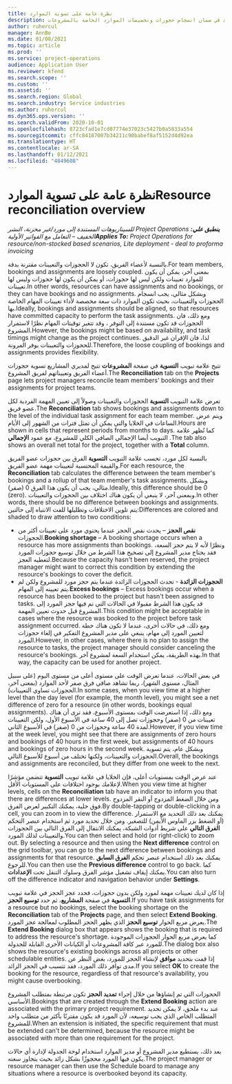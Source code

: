 ```yaml
---
title: نظرة عامة على تسوية الموارد
description: يوفر هذا الموضوع معلومات من أجل مساعدتك في ضمان انسجام حجوزات وتخصيصات الموارد الخاصة بالمشروعات.
author: ruhercul
manager: AnnBe
ms.date: 01/08/2021
ms.topic: article
ms.prod: ''
ms.service: project-operations
audience: Application User
ms.reviewer: kfend
ms.search.scope: ''
ms.custom: ''
ms.assetid: ''
ms.search.region: Global
ms.search.industry: Service industries
ms.author: ruhercul
ms.dyn365.ops.version: ''
ms.search.validFrom: 2020-10-01
ms.openlocfilehash: 8723cfad1e7cd07774e37023c5427b0a5833a554
ms.sourcegitcommit: cffc84187007b34211c90babef8af5152d4d92ea
ms.translationtype: HT
ms.contentlocale: ar-SA
ms.lasthandoff: 01/12/2021
ms.locfileid: "4849608"
---
```

# <a name="resource-reconciliation-overview"></a><span data-ttu-id="cb3c3-103">نظرة عامة على تسوية الموارد</span><span class="sxs-lookup"><span data-stu-id="cb3c3-103">Resource reconciliation overview</span></span>

<span data-ttu-id="cb3c3-104">_**ينطبق علي:** ‏‫Project Operations للسيناريوهات المستندة إلى مورد/غير مخزنة‬، ‏‫النشر الخفيف – التعامل مع الفواتير الأولية‬_</span><span class="sxs-lookup"><span data-stu-id="cb3c3-104">_**Applies To:** Project Operations for resource/non-stocked based scenarios, Lite deployment - deal to proforma invoicing_</span></span>

<span data-ttu-id="cb3c3-105">بالنسبة لأعضاء الفريق، تكون لا الحجوزات والتعيينات مقترنة بدقة.</span><span class="sxs-lookup"><span data-stu-id="cb3c3-105">For team members, bookings and assignments are loosely coupled.</span></span> <span data-ttu-id="cb3c3-106">بمعنى آخر، يمكن أن يكون للموارد تعيينات ولكن ليس لها حجوزات، أو يمكن أن يكون لها حجوزات وليس لها تعيينات.</span><span class="sxs-lookup"><span data-stu-id="cb3c3-106">In other words, resources can have assignments and no bookings, or they can have bookings and no assignments.</span></span> <span data-ttu-id="cb3c3-107">وبشكل مثالي، يجب انسجام الحجوزات والتعيينات، بحيث تكون الموارد ذات سعة مخصصة لأداء تعيينات المهام الخاصة بها.</span><span class="sxs-lookup"><span data-stu-id="cb3c3-107">Ideally, bookings and assignments should be aligned, so that resources have committed capacity to perform the task assignments.</span></span> <span data-ttu-id="cb3c3-108">ومع ذلك، فان الحجوزات قد تكون مستندة إلى التوفر ، وقد تتغير توقيتات المهام نظرًا لاستمرار المشروع.</span><span class="sxs-lookup"><span data-stu-id="cb3c3-108">However, the bookings might be based on availability, and task timings might change as the project continues.</span></span> <span data-ttu-id="cb3c3-109">لذا، فان الإقران غير الدقيق للحجوزات والتعيينات يوفر المرونة.</span><span class="sxs-lookup"><span data-stu-id="cb3c3-109">Therefore, the loose coupling of bookings and assignments provides flexibility.</span></span>

<span data-ttu-id="cb3c3-110">تتيح علامة تبويب **التسوية** في صفحة **المشروعات** تتيح لمديري المشاريع تسوية حجوزات أعضاء الفريق وتعييناتهم لفريق المشروع.</span><span class="sxs-lookup"><span data-stu-id="cb3c3-110">The **Reconciliation** tab on the **Projects** page lets project managers reconcile team members' bookings and their assignments for project teams.</span></span>

<span data-ttu-id="cb3c3-111">تعرض علامة التبويب **التسوية** الحجوزات والتعيينات وصولاً إلى تعيين المهمة الفردية لكل عضو فريق.</span><span class="sxs-lookup"><span data-stu-id="cb3c3-111">The **Reconciliation** tab shows bookings and assignments down to the level of the individual task assignment for each team member.</span></span> <span data-ttu-id="cb3c3-112">ويتم عرض الساعات في الخلايا والتي يمكن أن تمثل فترات من الشهور إلى الأيام.</span><span class="sxs-lookup"><span data-stu-id="cb3c3-112">Hours are shown in cells that represent periods from months to days.</span></span> <span data-ttu-id="cb3c3-113">كما تُظهر علامة التبويب أيضا الإجمالي الصافي الكلي للمشروع، مع عمود **الإجمالي** .</span><span class="sxs-lookup"><span data-stu-id="cb3c3-113">The tab also shows an overall net total for the project, together with a **Total** column.</span></span>

<span data-ttu-id="cb3c3-114">بالنسبة لكل مورد، تحسب علامة التبويب **التسوية** الفرق بين حجوزات عضو الفريق والقيمة المحتسبة لتعيينات مهمة عضو الفريق.</span><span class="sxs-lookup"><span data-stu-id="cb3c3-114">For each resource, the **Reconciliation** tab calculates the difference between the team member's bookings and a rollup of that team member's task assignments.</span></span> <span data-ttu-id="cb3c3-115">وبشكل مثالي، يجب أن يكون هذا الفرق 0 (صفر).</span><span class="sxs-lookup"><span data-stu-id="cb3c3-115">Ideally, this difference should be 0 (zero).</span></span> <span data-ttu-id="cb3c3-116">وبمعنى آخر، لا ينبغي أن يكون هناك اختلاف بين الحجوزات والتعيينات.</span><span class="sxs-lookup"><span data-stu-id="cb3c3-116">In other words, there should be no difference between bookings and assignments.</span></span> <span data-ttu-id="cb3c3-117">يتم تلوين الاختلافات وتظليلها للفت الانتباه إلى حالتين:</span><span class="sxs-lookup"><span data-stu-id="cb3c3-117">Differences are colored and shaded to draw attention to two conditions:</span></span>

- <span data-ttu-id="cb3c3-118">**نقص الحجز** – يحدث نقص الحجز عندما يحتوي مورد على تعيينات أكثر من الحجوزات.</span><span class="sxs-lookup"><span data-stu-id="cb3c3-118">**Booking shortage** – A booking shortage occurs when a resource has more assignments than bookings.</span></span> <span data-ttu-id="cb3c3-119">ونظرًا لأنه لا يتم حجز السعة، فقد يحتاج مدير المشروع إلى تصحيح هذا الشرط من خلال توسيع حجوزات المورد لتغطيه العجز.</span><span class="sxs-lookup"><span data-stu-id="cb3c3-119">Because the capacity hasn't been reserved, the project manager might want to correct this condition by extending the resource's bookings to cover the deficit.</span></span>
- <span data-ttu-id="cb3c3-120">**الحجوزات الزائدة** - تحدث الحجوزات الزائدة عندما يتم حجز مورد للمشروع ولكن لم يتم تعيينه إلى المهام.</span><span class="sxs-lookup"><span data-stu-id="cb3c3-120">**Excess bookings** – Excess bookings occur when a resource has been booked to the project but hasn't been assigned to tasks.</span></span> <span data-ttu-id="cb3c3-121">قد يكون هذا الشرط مقبولا في الحالات التي تم فيها حجز المورد إلى المشروع قبل حدوث تعيين المهمة.</span><span class="sxs-lookup"><span data-stu-id="cb3c3-121">This condition might be acceptable in cases where the resource was booked to the project before task assignment occurred.</span></span> <span data-ttu-id="cb3c3-122">ومع ذلك، في حالات أخرى، عندما لا تكون هناك خطة لتعيين المورد إلى مهام، ينبغي على مدير المشروع التفكير في إلغاء حجوزات المورد.</span><span class="sxs-lookup"><span data-stu-id="cb3c3-122">However, in other cases, where there is no plan to assign the resource to tasks, the project manager should consider canceling the resource's bookings.</span></span> <span data-ttu-id="cb3c3-123">بهذه الطريقة، يمكن استخدام السعة لمشروع آخر.</span><span class="sxs-lookup"><span data-stu-id="cb3c3-123">In that way, the capacity can be used for another project.</span></span>

<span data-ttu-id="cb3c3-124">في بعض الحالات، عندما تعرض الوقت على مستوى أعلى من مستوى اليوم (على سبيل المثال، مستوى الشهر)، ربما تشاهد صافي فرق صفر لأحد الموارد (بمعنى آخر، الحجوزات تساوي التعيينات).</span><span class="sxs-lookup"><span data-stu-id="cb3c3-124">In some cases, when you view time at a higher level than the day level (for example, the month level), you might see a net difference of zero for a resource (in other words, bookings equal assignments).</span></span> <span data-ttu-id="cb3c3-125">ومع ذلك، إذا استعرضت الوقت بمستوى الأسبوع، فقد ترى أن هناك تعيينات من 0 (صفر) وحجوزات تصل إلى 40 ساعة في الأسبوع الأول، ولكن التعيينات لمدة 40 ساعة وحجوزات من 0 (صفر) في الأسبوع الثاني.</span><span class="sxs-lookup"><span data-stu-id="cb3c3-125">However, if you view time at the week level, you might see that there are assignments of zero hours and bookings of 40 hours in the first week, but assignments of 40 hours and bookings of zero hours in the second week.</span></span> <span data-ttu-id="cb3c3-126">وبشكل عام، يتم تسوية الحجوزات والتعيينات، ولكنها تختلف من أسبوع للأسبوع التالي.</span><span class="sxs-lookup"><span data-stu-id="cb3c3-126">Overall, the bookings and assignments are reconciled, but they differ from one week to the next.</span></span>

<span data-ttu-id="cb3c3-127">عند عرض الوقت بمستويات أعلى، فإن الخلايا في علامة تبويب **التسوية** تتضمن مؤشرًا لإعلامك بوجود اختلافات على المستويات الأقل.</span><span class="sxs-lookup"><span data-stu-id="cb3c3-127">When you view time at higher levels, cells on the **Reconciliation** tab have an indicator to inform you that there are differences at lower levels.</span></span> <span data-ttu-id="cb3c3-128">ومن خلال الضغط المزدوج أو النقر المزدوج فوق خلية، يمكنك التكبير لعرض الفرق.</span><span class="sxs-lookup"><span data-stu-id="cb3c3-128">By double-tapping or double-clicking in a cell, you can zoom in to view the difference.</span></span> <span data-ttu-id="cb3c3-129">يمكنك بعد ذلك التحديد مع الاستمرار (أو الضغط بزر الماوس الأيمن) للتصغير. ومن خلال تحديد مورد ثم استخدام عنصر التحكم **الفرق التالي** على شريط أدوات الشبكة، يمكنك الانتقال إلى الفرق التالي بين الحجوزات والتعيينات لذلك المورد.</span><span class="sxs-lookup"><span data-stu-id="cb3c3-129">You can then select and hold (or right-click) to zoom out. By selecting a resource and then using the **Next difference** control on the grid toolbar, you can go to the next difference between bookings and assignments for that resource.</span></span> <span data-ttu-id="cb3c3-130">يمكنك بعد ذلك استخدام عنصر تحكم **الفرق السابق** للرجوع.</span><span class="sxs-lookup"><span data-stu-id="cb3c3-130">You can then use the **Previous difference** control to go back.</span></span> <span data-ttu-id="cb3c3-131">كما يمكنك إيقاف تشغيل مؤشر الفرق وسلوك التنقل تحت **الإعدادات**.</span><span class="sxs-lookup"><span data-stu-id="cb3c3-131">You can also turn off the difference indicator and navigation behavior under **Settings**.</span></span>

<span data-ttu-id="cb3c3-132">إذا كان لديك تعيينات مهمة لمورد ولكن بدون حجوزات، فحدد عجز الحجز في علامة تبويب **التسوية** في صفحة **المشاريع**، ثم حدد **توسيع الحجز**.</span><span class="sxs-lookup"><span data-stu-id="cb3c3-132">If you have task assignments for a resource but no bookings, select the booking shortage on the **Reconciliation** tab of the **Projects** page, and then select **Extend Booking**.</span></span> <span data-ttu-id="cb3c3-133">يعرض مربع الحوار **توسيع الحجز** الذي يظهر الحجز المطلوب لمعالجة عجز المورد.</span><span class="sxs-lookup"><span data-stu-id="cb3c3-133">The **Extend Booking** dialog box that appears shows the booking that is required to address the resource's shortage.</span></span> <span data-ttu-id="cb3c3-134">كما يعرض مربع الحوار الحجوزات الموجودة للمورد عبر كافة المشروعات أو الكيانات الأخرى القابلة للجدولة.</span><span class="sxs-lookup"><span data-stu-id="cb3c3-134">The dialog box also shows the resource's existing bookings across all projects or other schedulable entities.</span></span> <span data-ttu-id="cb3c3-135">إذا قمت بتحديد **موافق** لإنشاء الحجز للمورد، بغض النظر عن مدى توافر ذلك المورد، فقد تتسبب في الحجز الزائد.</span><span class="sxs-lookup"><span data-stu-id="cb3c3-135">If you select **OK** to create the booking for the resource, regardless of that resource's availability, you might cause overbooking.</span></span>

<span data-ttu-id="cb3c3-136">الحجوزات التي تم إنشاؤها من خلال إجراء **تمديد الحجز** تكون مرتبطة بمتطلب المشروع الأساسي.</span><span class="sxs-lookup"><span data-stu-id="cb3c3-136">Bookings that are created through the **Extend Booking** action are associated with the primary project requirement.</span></span> <span data-ttu-id="cb3c3-137">عند بدء ملحق، لا يمكن تحديد المتطلب الخاص الذي يجب توسيعه، لأن المورد قد يكون مقترنًا بأكثر من متطلب واحد للمشروع.</span><span class="sxs-lookup"><span data-stu-id="cb3c3-137">When an extension is initiated, the specific requirement that must be extended can't be determined, because the resource might be associated with more than one requirement for the project.</span></span>

<span data-ttu-id="cb3c3-138">بعد ذلك، يستطيع مدير المشروع أو مدير الموارد استخدام لوحة الجدولة لإدارة أي حالات يكون فيها المورد محجوزًا بشكل زائد بحيث يتجاوز سعته.</span><span class="sxs-lookup"><span data-stu-id="cb3c3-138">The project manager or resource manager can then use the Schedule board to manage any situations where a resource is overbooked beyond its capacity.</span></span>
